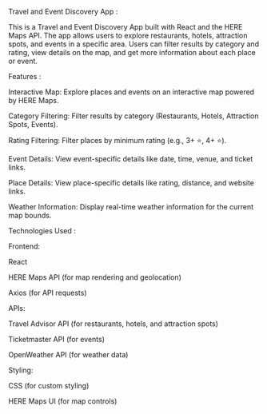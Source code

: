 Travel and Event Discovery App :

This is a Travel and Event Discovery App built with React and the HERE Maps API. The app allows users to explore restaurants, hotels, attraction spots, and events in a specific area. Users can filter results by category and rating, view details on the map, and get more information about each place or event.

Features :

Interactive Map: Explore places and events on an interactive map powered by HERE Maps.

Category Filtering: Filter results by category (Restaurants, Hotels, Attraction Spots, Events).

Rating Filtering: Filter places by minimum rating (e.g., 3+ ⭐, 4+ ⭐).

Event Details: View event-specific details like date, time, venue, and ticket links.

Place Details: View place-specific details like rating, distance, and website links.

Weather Information: Display real-time weather information for the current map bounds.

Technologies Used :

Frontend:

React

HERE Maps API (for map rendering and geolocation)

Axios (for API requests)

APIs:

Travel Advisor API (for restaurants, hotels, and attraction spots)

Ticketmaster API (for events)

OpenWeather API (for weather data)

Styling:

CSS (for custom styling)

HERE Maps UI (for map controls)
